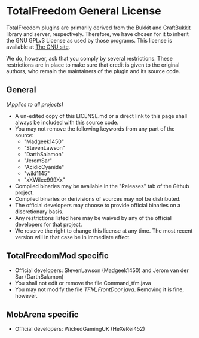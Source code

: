 # TotalFreedom General License #

TotalFreedom plugins are primarily derived from the Bukkit and CraftBukkit library and server, respectively. Therefore, we have chosen for it to inherit the GNU GPLv3 License as used by those programs. This license is available at [The GNU site](http://www.gnu.org/licenses/gpl-3.0.txt).

We do, however, ask that you comply by several restrictions. These restrictions are in place to make sure that credit is given to the original authors, who remain the maintainers of the plugin and its source code.

## General
_(Applies to all projects)_
* A un-edited copy of this LICENSE.md or a direct link to this page shall always be included with this source code.
* You may not remove the following keywords from any part of the source:
  * "Madgeek1450"
  * "StevenLawson"
  * "DarthSalamon"
  * "JeromSar"
  * "AcidicCyanide"
  * "wild1145"
  * "xXWilee999Xx"
* Compiled binaries may be available in the "Releases" tab of the Github project.
* Compiled binaries or derivisions of sources may not be distributed.
* The official developers may choose to provide official binaries on a discretionary basis.
* Any restrictions listed here may be waived by any of the official developers for that project.
* We reserve the right to change this license at any time. The most recent version will in that case be in immediate effect.

## TotalFreedomMod specific
* Official developers: StevenLawson (Madgeek1450) and Jerom van der Sar (DarthSalamon)
* You shall not edit or remove the file Command_tfm.java
* You may not modify the file _TFM_FrontDoor.java_. Removing it is fine, however.

## MobArena specific
* Official developers: WickedGamingUK (HeXeRei452)

